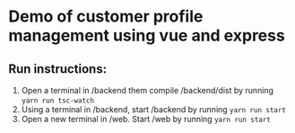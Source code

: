 # Demo of customer profile management using vue and express

## Run instructions:

1.  Open a terminal in /backend them compile /backend/dist by running `yarn run tsc-watch`
2.  Using a terminal in /backend, start /backend by running `yarn run start`
3.  Open a new terminal in /web. Start /web by running `yarn run start`
